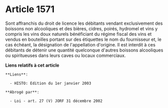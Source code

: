 # Article 1571

Sont affranchis du droit de licence les débitants vendant exclusivement des boissons non alcooliques et des bières, cidres,
poirés, hydromel et vins y compris les vins doux naturels bénéficiant du régime fiscal des vins et vendus en bouteilles
portant sur des étiquettes le nom du fournisseur et, le cas échéant, la désignation de l'appellation d'origine. Il est
interdit à ces débitants de détenir une quantité quelconque d'autres boissons alcooliques ou spiritueuses dans leurs caves ou
locaux commerciaux.

**Liens relatifs à cet article**

	**Liens**:

	  - HISTO: Edition du 1er janvier 2003

	**Abrogé par**:

	  - Loi - art. 27 (V) JORF 31 décembre 2002
